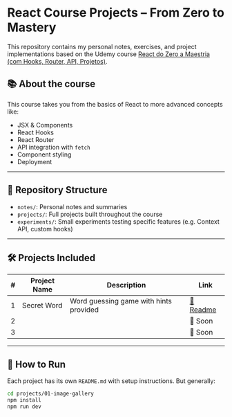 # React Course Projects – From Zero to Mastery

This repository contains my personal notes, exercises, and project implementations based on the Udemy course [React do Zero a Maestria (com Hooks, Router, API, Projetos)](https://www.udemy.com/course/react-do-zero-a-maestria-c-hooks-router-api-projetos/).

## 📚 About the course

This course takes you from the basics of React to more advanced concepts like:

- JSX & Components
- React Hooks
- React Router
- API integration with `fetch`
- Component styling
- Deployment

---

## 📂 Repository Structure

- `notes/`: Personal notes and summaries
- `projects/`: Full projects built throughout the course
- `experiments/`: Small experiments testing specific features (e.g. Context API, custom hooks)

---

## 🛠️ Projects Included

| #   | Project Name | Description                            | Link                               |
| --- | ------------ | -------------------------------------- | ---------------------------------- |
| 1   | Secret Word  | Word guessing game with hints provided | [🔗 Readme](projects/secret_word/) |
| 2   |              |                                        | 🔗 Soon                            |
| 3   |              |                                        | 🔗 Soon                            |

---

## 🚀 How to Run

Each project has its own `README.md` with setup instructions. But generally:

```bash
cd projects/01-image-gallery
npm install
npm run dev
```

